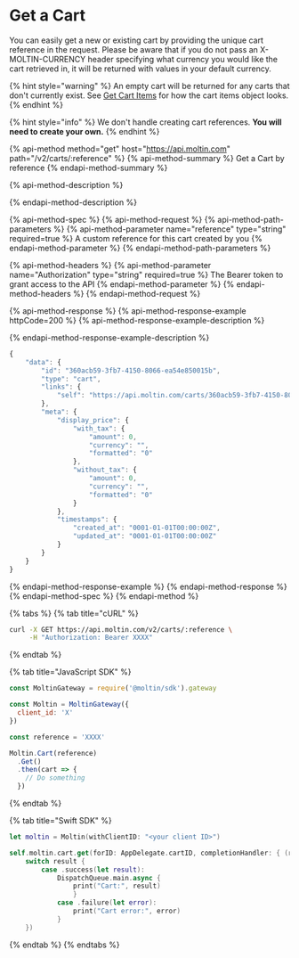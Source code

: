 # Get a Cart

You can easily get a new or existing cart by providing the unique cart reference in the request. Please be aware that if you do not pass an X-MOLTIN-CURRENCY header specifying what currency you would like the cart retrieved in, it will be returned with values in your default currency.

{% hint style="warning" %}
An empty cart will be returned for any carts that don't currently exist. See [Get Cart Items](cart-items/get-cart-items.md#get-cart-items-by-cart-reference) for how the cart items object looks.
{% endhint %}

{% hint style="info" %}
We don't handle creating cart references. **You will need to create your own.**
{% endhint %}

{% api-method method="get" host="https://api.moltin.com" path="/v2/carts/:reference" %}
{% api-method-summary %}
Get a Cart by reference
{% endapi-method-summary %}

{% api-method-description %}

{% endapi-method-description %}

{% api-method-spec %}
{% api-method-request %}
{% api-method-path-parameters %}
{% api-method-parameter name="reference" type="string" required=true %}
A custom reference for this cart created by you
{% endapi-method-parameter %}
{% endapi-method-path-parameters %}

{% api-method-headers %}
{% api-method-parameter name="Authorization" type="string" required=true %}
The Bearer token to grant access to the API
{% endapi-method-parameter %}
{% endapi-method-headers %}
{% endapi-method-request %}

{% api-method-response %}
{% api-method-response-example httpCode=200 %}
{% api-method-response-example-description %}

{% endapi-method-response-example-description %}

```javascript
{
    "data": {
        "id": "360acb59-3fb7-4150-8066-ea54e850015b",
        "type": "cart",
        "links": {
            "self": "https://api.moltin.com/carts/360acb59-3fb7-4150-8066-ea54e850015b"
        },
        "meta": {
            "display_price": {
                "with_tax": {
                    "amount": 0,
                    "currency": "",
                    "formatted": "0"
                },
                "without_tax": {
                    "amount": 0,
                    "currency": "",
                    "formatted": "0"
                }
            },
            "timestamps": {
                "created_at": "0001-01-01T00:00:00Z",
                "updated_at": "0001-01-01T00:00:00Z"
            }
        }
    }
}
```
{% endapi-method-response-example %}
{% endapi-method-response %}
{% endapi-method-spec %}
{% endapi-method %}

{% tabs %}
{% tab title="cURL" %}
```bash
curl -X GET https://api.moltin.com/v2/carts/:reference \
     -H "Authorization: Bearer XXXX"
```
{% endtab %}

{% tab title="JavaScript SDK" %}
```javascript
const MoltinGateway = require('@moltin/sdk').gateway

const Moltin = MoltinGateway({
  client_id: 'X'
})

const reference = 'XXXX'

Moltin.Cart(reference)
  .Get()
  .then(cart => {
    // Do something
  })
```
{% endtab %}

{% tab title="Swift SDK" %}
```swift
let moltin = Moltin(withClientID: "<your client ID>")

self.moltin.cart.get(forID: AppDelegate.cartID, completionHandler: { (result) in
    switch result {    
        case .success(let result):
            DispatchQueue.main.async {
                print("Cart:", result)
                }
            case .failure(let error):
                print("Cart error:", error)
            }
    })
```
{% endtab %}
{% endtabs %}

